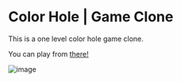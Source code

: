 # Color Hole | Game Clone

This is a one level color hole game clone.

You can play  from [there!](https://erkamuzuncayir.itch.io/color-hole-clone)

![image](https://user-images.githubusercontent.com/94782219/225118912-22f5a5a6-f6d8-4f4e-aa9b-1c48cf4502a5.png)
